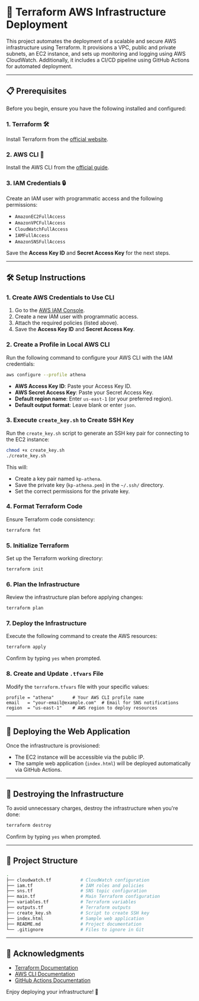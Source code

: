 # 🚀 Terraform AWS Infrastructure Deployment

This project automates the deployment of a scalable and secure AWS infrastructure using Terraform. It provisions a VPC, public and private subnets, an EC2 instance, and sets up monitoring and logging using AWS CloudWatch. Additionally, it includes a CI/CD pipeline using GitHub Actions for automated deployment.

---

## 📋 Prerequisites

Before you begin, ensure you have the following installed and configured:

### 1. **Terraform** 🛠️  
Install Terraform from the [official website](https://www.terraform.io/downloads.html).

### 2. **AWS CLI** 🔑  
Install the AWS CLI from the [official guide](https://docs.aws.amazon.com/cli/latest/userguide/install-cliv2.html).

### 3. **IAM Credentials** 🔒  
Create an IAM user with programmatic access and the following permissions:
   - `AmazonEC2FullAccess`
   - `AmazonVPCFullAccess`
   - `CloudWatchFullAccess`
   - `IAMFullAccess`
   - `AmazonSNSFullAccess`

Save the **Access Key ID** and **Secret Access Key** for the next steps.

---

## 🛠️ Setup Instructions

### 1. Create AWS Credentials to Use CLI
1. Go to the [AWS IAM Console](https://console.aws.amazon.com/iam/).
2. Create a new IAM user with programmatic access.
3. Attach the required policies (listed above).
4. Save the **Access Key ID** and **Secret Access Key**.

### 2. Create a Profile in Local AWS CLI
Run the following command to configure your AWS CLI with the IAM credentials:

```bash
aws configure --profile athena
```

- **AWS Access Key ID**: Paste your Access Key ID.
- **AWS Secret Access Key**: Paste your Secret Access Key.
- **Default region name**: Enter `us-east-1` (or your preferred region).
- **Default output format**: Leave blank or enter `json`.

### 3. Execute `create_key.sh` to Create SSH Key
Run the `create_key.sh` script to generate an SSH key pair for connecting to the EC2 instance:

```bash
chmod +x create_key.sh
./create_key.sh
```

This will:
- Create a key pair named `kp-athena`.
- Save the private key (`kp-athena.pem`) in the `~/.ssh/` directory.
- Set the correct permissions for the private key.

### 4. Format Terraform Code
Ensure Terraform code consistency:

```bash
terraform fmt
```

### 5. Initialize Terraform
Set up the Terraform working directory:

```bash
terraform init
```

### 6. Plan the Infrastructure
Review the infrastructure plan before applying changes:

```bash
terraform plan
```

### 7. Deploy the Infrastructure
Execute the following command to create the AWS resources:

```bash
terraform apply
```

Confirm by typing `yes` when prompted.

### 8. Create and Update `.tfvars` File
Modify the `terraform.tfvars` file with your specific values:

```hcl
profile = "athena"       # Your AWS CLI profile name
email   = "your-email@example.com"  # Email for SNS notifications
region  = "us-east-1"    # AWS region to deploy resources
```

---

## 🚀 Deploying the Web Application

Once the infrastructure is provisioned:
- The EC2 instance will be accessible via the public IP.
- The sample web application (`index.html`) will be deployed automatically via GitHub Actions.

---

## 🛑 Destroying the Infrastructure

To avoid unnecessary charges, destroy the infrastructure when you're done:

```bash
terraform destroy
```

Confirm by typing `yes` when prompted.

---

## 📂 Project Structure

```bash
.
├── cloudwatch.tf           # CloudWatch configuration
├── iam.tf                  # IAM roles and policies
├── sns.tf                  # SNS topic configuration
├── main.tf                 # Main Terraform configuration
├── variables.tf            # Terraform variables
├── outputs.tf              # Terraform outputs
├── create_key.sh           # Script to create SSH key
├── index.html              # Sample web application
├── README.md               # Project documentation
└── .gitignore              # Files to ignore in Git
```

---

## 🙏 Acknowledgments

- [Terraform Documentation](https://developer.hashicorp.com/terraform/docs)
- [AWS CLI Documentation](https://docs.aws.amazon.com/cli/latest/userguide/cli-configure-quickstart.html)
- [GitHub Actions Documentation](https://docs.github.com/en/actions)

Enjoy deploying your infrastructure! 🎉

